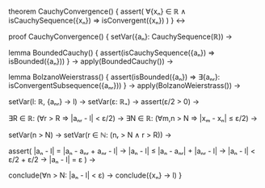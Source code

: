 theorem CauchyConvergence() {
  assert(
    ∀{xₙ} ∈ ℝ ∧ 
    isCauchySequence({xₙ}) ⇒ 
    isConvergent({xₙ})
  )
} ↔

proof CauchyConvergence() {
  setVar({aₙ}: CauchySequence(ℝ)) →
  
  lemma BoundedCauchy() {
    assert(isCauchySequence({aₙ}) ⇒ isBounded({aₙ}))
  } →
  apply(BoundedCauchy()) →
  
  lemma BolzanoWeierstrass() {
    assert(isBounded({aₙ}) ⇒ ∃{aₙᵣ}: isConvergentSubsequence({aₙᵣ}))
  } →
  apply(BolzanoWeierstrass()) →
  
  setVar(l: ℝ, {aₙᵣ} → l) →
  setVar(ε: ℝ₊) →
  assert(ε/2 > 0) →
  
  ∃R ∈ ℝ: (∀r > R ⇒ |aₙᵣ - l| < ε/2) →
  ∃N ∈ ℝ: (∀m,n > N ⇒ |xₘ - xₙ| ≤ ε/2) →
  
  setVar(n > N) →
  setVar(r ∈ ℕ: (nᵣ > N ∧ r > R)) →
  
  assert(
    |aₙ - l| = |aₙ - aₙᵣ + aₙᵣ - l| →
    |aₙ - l| ≤ |aₙ - aₙᵣ| + |aₙᵣ - l| →
    |aₙ - l| < ε/2 + ε/2 →
    |aₙ - l| = ε
  ) →
  
  conclude(∀n > N: |aₙ - l| < ε) →
  conclude({xₙ} → l)
}